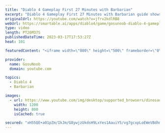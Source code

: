 ```yaml
---
title: "Diablo 4 Gameplay First 27 Minutes with Barbarian"
excerpt: "Diablo 4 Gameplay First 27 Minutes with Barbarian guide shows combat, map, abilities, quests, skill tree and other gameplay ..."
originalUrl: https://youtube.com/watch?v=jfrv2kdlRB8
webUrl: https://smartable.ai/apps/diablo4/game/gosunoob-diablo-4-gameplay-first-27-minutes-with-barbarian/
type: video
length: PT26M37S
publishedDateTime: 2023-03-17T17:53:27Z
heat: 101

featuredContent: "<iframe width=\"800\" height=\"500\" frameborder=\"0\" src=\"https://www.youtube.com/embed/jfrv2kdlRB8\" allow=\"accelerometer; autoplay; encrypted-media; gyroscope; picture-in-picture\" allowfullscreen></iframe>"

provider:
  name: GosuNoob
  domain: youtube.com

topics:
  - Diablo 4
  - Barbarian

images:
  - url: https://www.youtube.com/img/desktop/supported_browsers/dinosaur.png
    width: 1200
    height: 800
    isCached: true

secured: "xH55QE+a01pZm/IkJm/G8ywjzUkdsH9LxYes1AauiY5/vg7gcxpLoEWeVBdhm5enl+L/4gr/JP6di/HPY6ojEEZcaZUDzXVT7TWR1FOPNjqisbGK570GiW/YPVU/6Ltetltu3vEkUEHMDGBv0eyGh9cpC675Zg3l4xdeRpwdRb4/Fogr2wgXy2A+8dFDXqO/jouJRrOK1/ZJj24iPGipzulPTQZNxix2jlcaDoUNz6RgIZtbI+nmosgVJcTzT3nae45OE6csN02prXJpdUTt4n+vBOJPd/VnBPtVcVPsAlsQkPX91JZZJntBGZTDUtK7Qjc78xCRPl8Q+8F0DqyRL/qBRoPEM2XkZllm1O7zEb5W4HdmOd7+e++PKTKCP4Ch2GEP0z5Ll0L187Hx2DBpd0mtRvME0atVXixsNzXIn64=;dP9neuaYcJUXodIS8+NMfw=="
---
```


